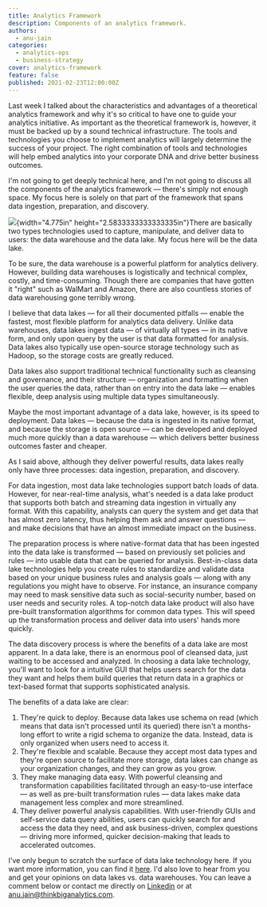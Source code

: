 ```yaml
---
title: Analytics Framework
description: Components of an analytics framework.
authors:
  - anu-jain
categories: 
  - analytics-ops
  - business-strategy
cover: analytics-framework
feature: false
published: 2021-02-23T12:00:00Z
---
```


Last week I talked about the characteristics and advantages of a
theoretical analytics framework and why it's so critical to have one to
guide your analytics initiative. As important as the theoretical
framework is, however, it must be backed up by a sound technical
infrastructure. The tools and technologies you choose to implement
analytics will largely determine the success of your project. The right
combination of tools and technologies will help embed analytics into
your corporate DNA and drive better business outcomes.

I'm not going to get deeply technical here, and I'm not going to discuss
all the components of the analytics framework — there's simply not
enough space. My focus here is solely on that part of the framework that
spans data ingestion, preparation, and discovery.

![](media/image1.png){width="4.775in"
height="2.5833333333333335in"}There are basically two types technologies
used to capture, manipulate, and deliver data to users: the data
warehouse and the data lake. My focus here will be the data lake.

To be sure, the data warehouse is a powerful platform for analytics
delivery. However, building data warehouses is logistically and
technical complex, costly, and time-consuming. Though there are
companies that have gotten it "right" such as WalMart and Amazon, there
are also countless stories of data warehousing gone terribly wrong.

I believe that data lakes — for all their documented pitfalls — enable
the fastest, most flexible platform for analytics data delivery. Unlike
data warehouses, data lakes ingest data — of virtually all types — in
its native form, and only upon query by the user is that data formatted
for analysis. Data lakes also typically use open-source storage
technology such as Hadoop, so the storage costs are greatly reduced.

Data lakes also support traditional technical functionality such as
cleansing and governance, and their structure — organization and
formatting when the user queries the data, rather than on entry into the
data lake — enables flexible, deep analysis using multiple data types
simultaneously.

Maybe the most important advantage of a data lake, however, is its speed
to deployment. Data lakes — because the data is ingested in its native
format, and because the storage is open source — can be developed and
deployed much more quickly than a data warehouse — which delivers better
business outcomes faster and cheaper.

As I said above, although they deliver powerful results, data lakes
really only have three processes: data ingestion, preparation, and
discovery.

For data ingestion, most data lake technologies support batch loads of
data. However, for near-real-time analysis, what's needed is a data lake
product that supports both batch and streaming data ingestion in
virtually any format. With this capability, analysts can query the
system and get data that has almost zero latency, thus helping them ask
and answer questions — and make decisions that have an almost immediate
impact on the business.

The preparation process is where native-format data that has been
ingested into the data lake is transformed — based on previously set
policies and rules — into usable data that can be queried for analysis.
Best-in-class data lake technologies help you create rules to
standardize and validate data based on your unique business rules and
analysis goals — along with any regulations you might have to observe.
For instance, an insurance company may need to mask sensitive data such
as social-security number, based on user needs and security roles. A
top-notch data lake product will also have pre-built transformation
algorithms for common data types. This will speed up the transformation
process and deliver data into users' hands more quickly.

The data discovery process is where the benefits of a data lake are most
apparent. In a data lake, there is an enormous pool of cleansed data,
just waiting to be accessed and analyzed. In choosing a data lake
technology, you'll want to look for a intuitive GUI that helps users
search for the data they want and helps them build queries that return
data in a graphics or text-based format that supports sophisticated
analysis.

The benefits of a data lake are clear:

1.  They're quick to deploy. Because data lakes use schema on read
    (which means that data isn't processed until its queried) there
    isn't a months-long effort to write a rigid schema to organize the
    data. Instead, data is only organized when users need to access it.
2.  They're flexible and scalable. Because they accept most data types
    and they're open source to facilitate more storage, data lakes can
    change as your organization changes, and they can grow as you grow.
3.  They make managing data easy. With powerful cleansing and
    transformation capabilities facilitated through an easy-to-use
    interface — as well as pre-built transformation rules — data lakes
    make data management less complex and more streamlined.
4.  They deliver powerful analysis capabilities. With user-friendly GUIs
    and self-service data query abilities, users can quickly search for
    and access the data they need, and ask business-driven, complex
    questions — driving more informed, quicker decision-making that
    leads to accelerated outcomes.

I've only begun to scratch the surface of data lake technology here. If
you want more information, you can find it
[here](https://www.thinkbiganalytics.com/kylo2/). I'd also love to hear
from you and get your opinions on data lakes vs. data warehouses. You
can leave a comment below or contact me directly on
[Linkedin](https://www.linkedin.com/feed/) or at
<anu.jain@thinkbiganalytics.com>.
